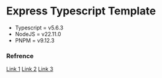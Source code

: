 # Express Typescript Template

- Typescript = v5.6.3
- NodeJS = v22.11.0
- PNPM = v9.12.3

### Refrence

[Link 1](https://khalilstemmler.com/blogs/typescript/node-starter-project/)
[Link 2](https://khalilstemmler.com/blogs/typescript/eslint-for-typescript/)
[Link 3](https://khalilstemmler.com/blogs/tooling/prettier/)
